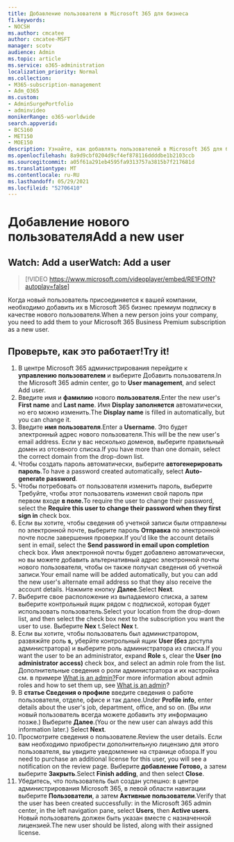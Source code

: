 ```yaml
---
title: Добавление пользователя в Microsoft 365 для бизнеса
f1.keywords:
- NOCSH
ms.author: cmcatee
author: cmcatee-MSFT
manager: scotv
audience: Admin
ms.topic: article
ms.service: o365-administration
localization_priority: Normal
ms.collection:
- M365-subscription-management
- Adm_O365
ms.custom:
- AdminSurgePortfolio
- adminvideo
monikerRange: o365-worldwide
search.appverid:
- BCS160
- MET150
- MOE150
description: Узнайте, как добавлять пользователей в Microsoft 365 для бизнеса.
ms.openlocfilehash: 8a9d9cbf0204d9cf4ef878116ddddbe1b2103ccb
ms.sourcegitcommit: a05f61a291eb4595fa9313757a3815b7f217681d
ms.translationtype: MT
ms.contentlocale: ru-RU
ms.lasthandoff: 05/29/2021
ms.locfileid: "52706410"
---
```

# <a name="add-a-new-user"></a><span data-ttu-id="c54ef-103">Добавление нового пользователя</span><span class="sxs-lookup"><span data-stu-id="c54ef-103">Add a new user</span></span>

## <a name="watch-add-a-user"></a><span data-ttu-id="c54ef-104">Watch: Add a user</span><span class="sxs-lookup"><span data-stu-id="c54ef-104">Watch: Add a user</span></span>

> [!VIDEO https://www.microsoft.com/videoplayer/embed/RE1FOfN?autoplay=false]

<span data-ttu-id="c54ef-105">Когда новый пользователь присоединяется к вашей компании, необходимо добавить их в Microsoft 365 бизнес премиум подписку в качестве нового пользователя.</span><span class="sxs-lookup"><span data-stu-id="c54ef-105">When a new person joins your company, you need to add them to your Microsoft 365 Business Premium subscription as a new user.</span></span>

## <a name="try-it"></a><span data-ttu-id="c54ef-106">Проверьте, как это работает!</span><span class="sxs-lookup"><span data-stu-id="c54ef-106">Try it!</span></span>

1. <span data-ttu-id="c54ef-107">В центре Microsoft 365 администрирования перейдите к **управлению пользователем** и выберите Добавить пользователя.</span><span class="sxs-lookup"><span data-stu-id="c54ef-107">In the Microsoft 365 admin center, go to **User management**, and select Add user.</span></span>
1. <span data-ttu-id="c54ef-108">Введите имя и **фамилию** нового **пользователя.**</span><span class="sxs-lookup"><span data-stu-id="c54ef-108">Enter the new user's **First name** and **Last name**.</span></span> <span data-ttu-id="c54ef-109">Имя **Display заполняется** автоматически, но его можно изменить.</span><span class="sxs-lookup"><span data-stu-id="c54ef-109">The **Display name** is filled in automatically, but you can change it.</span></span>
1. <span data-ttu-id="c54ef-110">Введите **имя пользователя**.</span><span class="sxs-lookup"><span data-stu-id="c54ef-110">Enter a **Username**.</span></span> <span data-ttu-id="c54ef-111">Это будет электронный адрес нового пользователя.</span><span class="sxs-lookup"><span data-stu-id="c54ef-111">This will be the new user's email address.</span></span> <span data-ttu-id="c54ef-112">Если у вас несколько доменов, выберите правильный домен из отсевного списка.</span><span class="sxs-lookup"><span data-stu-id="c54ef-112">If you have more than one domain, select the correct domain from the drop-down list.</span></span>
1. <span data-ttu-id="c54ef-113">Чтобы создать пароль автоматически, выберите **автогенерировать пароль**.</span><span class="sxs-lookup"><span data-stu-id="c54ef-113">To have a password created automatically, select **Auto-generate password**.</span></span>
1. <span data-ttu-id="c54ef-114">Чтобы потребовать от пользователя изменить пароль, выберите Требуйте, чтобы этот пользователь изменил свой пароль при первом входе **в поле.**</span><span class="sxs-lookup"><span data-stu-id="c54ef-114">To require the user to change their password, select the **Require this user to change their password when they first sign in** check box.</span></span>
1. <span data-ttu-id="c54ef-115">Если вы хотите, чтобы сведения об учетной записи были отправлены по электронной почте, выберите пароль **Отправка** по электронной почте после завершения проверки.</span><span class="sxs-lookup"><span data-stu-id="c54ef-115">If you'd like the account details sent in email, select the **Send password in email upon completion** check box.</span></span> <span data-ttu-id="c54ef-116">Имя электронной почты будет добавлено автоматически, но вы можете добавить альтернативный адрес электронной почты нового пользователя, чтобы он также получал сведения об учетной записи.</span><span class="sxs-lookup"><span data-stu-id="c54ef-116">Your email name will be added automatically, but you can add the new user's alternate email address so that they also receive the account details.</span></span> <span data-ttu-id="c54ef-117">Нажмите кнопку **Далее**.</span><span class="sxs-lookup"><span data-stu-id="c54ef-117">Select **Next**.</span></span>
1. <span data-ttu-id="c54ef-118">Выберите свое расположение из выпадаемого списка, а затем выберите контрольный ящик рядом с подпиской, которая будет использовать пользователь.</span><span class="sxs-lookup"><span data-stu-id="c54ef-118">Select your location from the drop-down list, and then select the check box next to the subscription you want the user to use.</span></span> <span data-ttu-id="c54ef-119">Выберите **Nex** t.</span><span class="sxs-lookup"><span data-stu-id="c54ef-119">Select **Nex** t.</span></span>
1. <span data-ttu-id="c54ef-120">Если вы хотите, чтобы пользователь был администратором, развяжйте роль **s,** уберйте контрольный ящик **User (без** доступа администратора) и выберите роль администратора из списка.</span><span class="sxs-lookup"><span data-stu-id="c54ef-120">If you want the user to be an administrator, expand **Role** s, clear the **User (no administrator access)** check box, and select an admin role from the list.</span></span> <span data-ttu-id="c54ef-121">Дополнительные сведения о роли администратора и их настройка см. в примере [What is an admin?](what-is-admin.md)</span><span class="sxs-lookup"><span data-stu-id="c54ef-121">For more information about admin roles and how to set them up, see [What is an admin](what-is-admin.md)?</span></span>
1. <span data-ttu-id="c54ef-122">В **статье Сведения о профиле** введите сведения о работе пользователя, отделе, офисе и так далее.</span><span class="sxs-lookup"><span data-stu-id="c54ef-122">Under **Profile info**, enter details about the user's job, department, office, and so on.</span></span> <span data-ttu-id="c54ef-123">(Вы или новый пользователь всегда можете добавить эту информацию позже.) Выберите **Далее**.</span><span class="sxs-lookup"><span data-stu-id="c54ef-123">(You or the new user can always add this information later.) Select **Next**.</span></span>
1. <span data-ttu-id="c54ef-124">Просмотрите сведения о пользователе.</span><span class="sxs-lookup"><span data-stu-id="c54ef-124">Review the user details.</span></span> <span data-ttu-id="c54ef-125">Если вам необходимо приобрести дополнительную лицензию для этого пользователя, вы увидите уведомление на странице обзора.</span><span class="sxs-lookup"><span data-stu-id="c54ef-125">If you need to purchase an additional license for this user, you will see a notification on the review page.</span></span> <span data-ttu-id="c54ef-126">Выберите **добавление Готово,** а затем выберите **Закрыть**.</span><span class="sxs-lookup"><span data-stu-id="c54ef-126">Select **Finish adding**, and then select **Close**.</span></span>
1. <span data-ttu-id="c54ef-127">Убедитесь, что пользователь был создан успешно: в центре администрирования Microsoft 365, в левой области навигации выберите **Пользователи**, а затем **Активные пользователи**.</span><span class="sxs-lookup"><span data-stu-id="c54ef-127">Verify that the user has been created successfully: in the Microsoft 365 admin center, in the left navigation pane, select **Users**, then **Active users**.</span></span> <span data-ttu-id="c54ef-128">Новый пользователь должен быть указан вместе с назначенной лицензией.</span><span class="sxs-lookup"><span data-stu-id="c54ef-128">The new user should be listed, along with their assigned license.</span></span>